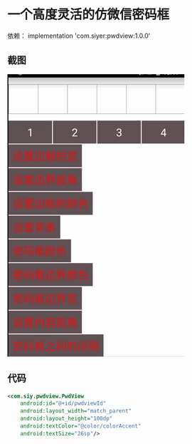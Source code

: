 # 一个高度灵活的仿微信密码框
依赖：
implementation 'com.siyer:pwdview:1.0.0‘

## 截图
![demo](./show.gif)

## 代码
```xml
<com.siy.pwdview.PwdView
	android:id="@+id/pwdviewId"
	android:layout_width="match_parent"
	android:layout_height="100dp"
	android:textColor="@color/colorAccent"
	android:textSize="26sp"/>
```
